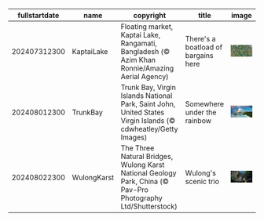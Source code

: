 |fullstartdate|name|copyright|title|image|
|--|--|--|--|--|
202407312300|KaptaiLake|Floating market, Kaptai Lake, Rangamati, Bangladesh (© Azim Khan Ronnie/Amazing Aerial Agency)|There's a boatload of bargains here|![](/en-GB/2024/08/202407312300KaptaiLake.jpg)|
202408012300|TrunkBay|Trunk Bay, Virgin Islands National Park, Saint John, United States Virgin Islands (© cdwheatley/Getty Images)|Somewhere under the rainbow|![](/en-GB/2024/08/202408012300TrunkBay.jpg)|
202408022300|WulongKarst|The Three Natural Bridges, Wulong Karst National Geology Park, China (© Pav-Pro Photography Ltd/Shutterstock)|Wulong's scenic trio|![](/en-GB/2024/08/202408022300WulongKarst.jpg)|
